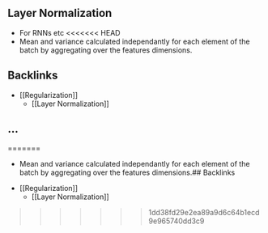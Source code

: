 ## Layer Normalization
- For RNNs etc
<<<<<<< HEAD
- Mean and variance calculated independantly for each element of the batch by aggregating over the features dimensions.



## Backlinks
* [[Regularization]]
	* [[Layer Normalization]]

## ...
=======
- Mean and variance calculated independantly for each element of the batch by aggregating over the features dimensions.## Backlinks
* [[Regularization]]
	* [[Layer Normalization]]

>>>>>>> 1dd38fd29e2ea89a9d6c64b1ecd9e965740dd3c9
